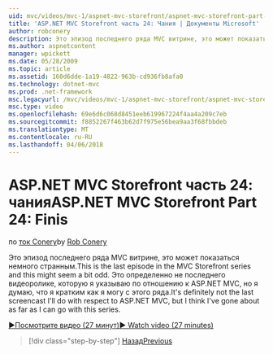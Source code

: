 ```yaml
---
uid: mvc/videos/mvc-1/aspnet-mvc-storefront/aspnet-mvc-storefront-part-24-finis
title: 'ASP.NET MVC Storefront часть 24: Чания | Документы Microsoft'
author: robconery
description: Это эпизод последнего ряда MVC витрине, это может показаться немного странным. Это определенно не последнего видеоролике, которую я указываю по отношению к ASP.NET...
ms.author: aspnetcontent
manager: wpickett
ms.date: 05/28/2009
ms.topic: article
ms.assetid: 160d6dde-1a19-4822-963b-cd936fb8afa0
ms.technology: dotnet-mvc
ms.prod: .net-framework
msc.legacyurl: /mvc/videos/mvc-1/aspnet-mvc-storefront/aspnet-mvc-storefront-part-24-finis
msc.type: video
ms.openlocfilehash: 69e6d6c068d8451eeb619967224f4aa4a209c7eb
ms.sourcegitcommit: f8852267f463b62d7f975e56bea9aa3f68fbbdeb
ms.translationtype: MT
ms.contentlocale: ru-RU
ms.lasthandoff: 04/06/2018
---
```

<a name="aspnet-mvc-storefront-part-24-finis"></a><span data-ttu-id="279ac-104">ASP.NET MVC Storefront часть 24: чания</span><span class="sxs-lookup"><span data-stu-id="279ac-104">ASP.NET MVC Storefront Part 24: Finis</span></span>
====================
<span data-ttu-id="279ac-105">по [ток Conery](https://github.com/robconery)</span><span class="sxs-lookup"><span data-stu-id="279ac-105">by [Rob Conery](https://github.com/robconery)</span></span>

<span data-ttu-id="279ac-106">Это эпизод последнего ряда MVC витрине, это может показаться немного странным.</span><span class="sxs-lookup"><span data-stu-id="279ac-106">This is the last episode in the MVC Storefront series and this might seem a bit odd.</span></span> <span data-ttu-id="279ac-107">Это определенно не последнего видеоролике, которую я указываю по отношению к ASP.NET MVC, но я думаю, что я кратким как я могу с этого ряда.</span><span class="sxs-lookup"><span data-stu-id="279ac-107">It's definitely not the last screencast I'll do with respect to ASP.NET MVC, but I think I've gone about as far as I can go with this series.</span></span>

[<span data-ttu-id="279ac-108">&#9654;Посмотрите видео (27 минут)</span><span class="sxs-lookup"><span data-stu-id="279ac-108">&#9654; Watch video (27 minutes)</span></span>](https://channel9.msdn.com/Blogs/ASP-NET-Site-Videos/aspnet-mvc-storefront-part-24-finis)

> [!div class="step-by-step"]
> [<span data-ttu-id="279ac-109">Назад</span><span class="sxs-lookup"><span data-stu-id="279ac-109">Previous</span></span>](aspnet-mvc-storefront-part-23-getting-started-with-domain-driven-design.md)
